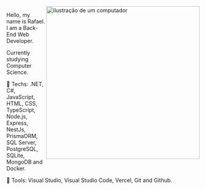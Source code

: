 <img src="https://raw.githubusercontent.com/MicaelliMedeiros/micaellimedeiros/master/image/computer-illustration.png" alt="ilustração de um computador" min-width="400px" max-width="400px" width="400px" align="right">

<p align="left">
Hello, my name is Rafael. I am a Back-End Web Developer.
</p>
<p align="left">
Currently studying Computer Science.
</p>

<p align="left">
  🦄 Techs: .NET, C#, JavaScript, HTML, CSS, TypeScript, Node.js, Express, NestJs, PrismaORM, SQL Server, PostgreSQL, SQLite, MongoDB and Docker.
</p>

<p align="left">
  💼 Tools: Visual Studio, Visual Studio Code, Vercel, Git and Github.
</p>

